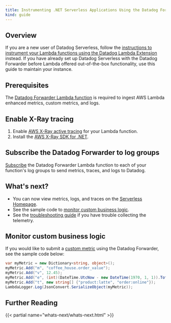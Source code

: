 ```yaml
---
title: Instrumenting .NET Serverless Applications Using the Datadog Forwarder
kind: guide
---
```

## Overview

<div class="alert alert-warning">
If you are a new user of Datadog Serverless, follow the <a href="/serverless/installation/dotnet">instructions to instrument your Lambda functions using the Datadog Lambda Extension</a> instead. If you have already set up Datadog Serverless with the Datadog Forwarder before Lambda offered out-of-the-box functionality, use this guide to maintain your instance.
</div>

## Prerequisites

The [Datadog Forwarder Lambda function][1] is required to ingest AWS Lambda enhanced metrics, custom metrics, and logs.

## Enable X-Ray tracing

1. Enable [AWS X-Ray active tracing][2] for your Lambda function.
2. Install the [AWS X-Ray SDK for .NET][3].

## Subscribe the Datadog Forwarder to log groups

[Subscribe][4] the Datadog Forwarder Lambda function to each of your function's log groups to send metrics, traces, and logs to Datadog.

## What's next?

- You can now view metrics, logs, and traces on the [Serverless Homepage][5].
- See the sample code to [monitor custom business logic](#monitor-custom-business-logic).
- See the [troubleshooting guide][6] if you have trouble collecting the telemetry.

## Monitor custom business logic

If you would like to submit a [custom metric][7] using the Datadog Forwarder, see the sample code below:

```csharp
var myMetric = new Dictionary<string, object>();
myMetric.Add("m", "coffee_house.order_value");
myMetric.Add("v", 12.45);
myMetric.Add("e", (int)(DateTime.UtcNow - new DateTime(1970, 1, 1)).TotalSeconds);
myMetric.Add("t", new string[] {"product:latte", "order:online"});
LambdaLogger.Log(JsonConvert.SerializeObject(myMetric));
```

## Further Reading

{{< partial name="whats-next/whats-next.html" >}}

[1]: /serverless/forwarder
[2]: https://docs.aws.amazon.com/xray/latest/devguide/xray-services-lambda.html
[3]: https://docs.aws.amazon.com/xray/latest/devguide/xray-sdk-dotnet.html
[4]: https://docs.datadoghq.com/logs/guide/send-aws-services-logs-with-the-datadog-lambda-function/
[5]: https://app.datadoghq.com/functions
[6]: /serverless/guide/troubleshoot_serverless_monitoring/
[7]: /serverless/custom_metrics

